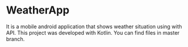 # WeatherApp

It is a mobile android application that shows weather situation using with API.
This project was developed with Kotlin.
You can find files in master branch.
